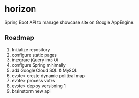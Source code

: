 # horizon
Spring Boot API to manage showcase site on Google AppEngine.  

## Roadmap
1. Initialize repository
2. configure static pages
3. integrate jQuery into UI
4. configure Spring minimally
5. add Google Cloud SQL & MySQL
6. evote> create dynamic political map
7. evote> process votes
8. evote> deploy versioning 1
9. brainstorm new api